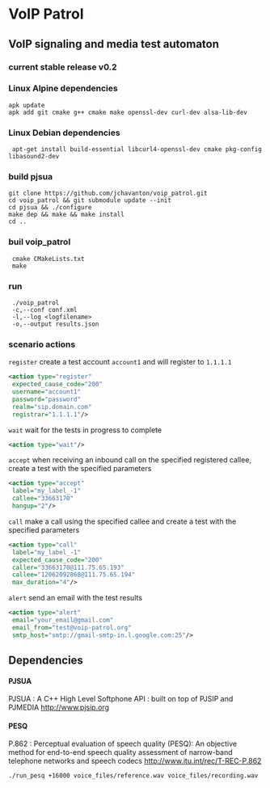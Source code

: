 # VoIP Patrol

## VoIP signaling and media test automaton

### current stable release v0.2

### Linux Alpine dependencies
```
apk update
apk add git cmake g++ cmake make openssl-dev curl-dev alsa-lib-dev
```
### Linux Debian dependencies
```
 apt-get install build-essential libcurl4-openssl-dev cmake pkg-config libasound2-dev
```
### build pjsua
```
git clone https://github.com/jchavanton/voip_patrol.git
cd voip_patrol && git submodule update --init
cd pjsua && ./configure
make dep && make && make install
cd ..
```
### buil voip_patrol
```
 cmake CMakeLists.txt 
 make
```

### run
```
 ./voip_patrol
 -c,--conf conf.xml 
 -l,--log <logfilename> 
 -o,--output results.json
```

### scenario actions
`register` create a test account `account1` and will register to `1.1.1.1`
```xml
<action type="register"
 expected_cause_code="200"
 username="account1"
 password="password"
 realm="sip.domain.com" 
 registrar="1.1.1.1"/>
```
`wait` wait for the tests in progress to complete
```xml
<action type="wait"/>
```
`accept` when receiving an inbound call on the specified registered callee, create a test with the specified parameters  
```xml
<action type="accept"
 label="my_label_-1"
 callee="33663170"
 hangup="2"/>
```
`call` make a call using the specified callee and create a test with the specified parameters
```xml
<action type="call"
 label="my_label_-1"
 expected_cause_code="200"
 caller="33663170@111.75.65.193"
 callee="12062092868@111.75.65.194"
 max_duration="4"/>
```
`alert` send an email with the test results
```xml
<action type="alert"
 email="your_email@gmail.com"
 email_from="test@voip-patrol.org"
 smtp_host="smtp://gmail-smtp-in.l.google.com:25"/>
```

## Dependencies 

#### PJSUA
PJSUA : A C++ High Level Softphone API : built on top of PJSIP and PJMEDIA
http://www.pjsip.org

#### PESQ
P.862 : Perceptual evaluation of speech quality (PESQ): An objective method for end-to-end speech quality assessment of narrow-band telephone networks and speech codecs
http://www.itu.int/rec/T-REC-P.862
```
./run_pesq +16000 voice_files/reference.wav voice_files/recording.wav
```
